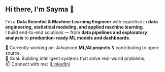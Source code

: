 ## Hi there, I'm Sayma 👋

I'm a **Data Scientist & Machine Learning Engineer** with expertise in **data engineering, statistical modeling, and applied machine learning**.  
I build end-to-end solutions — from **data pipelines and exploratory analysis** to **production-ready ML models and dashboards**.  

🌱 Currently working on: Advanced **ML/AI projects** & contributing to open-source.  
🎯 Goal: Building intelligent systems that solve real-world problems.  
📫 Connect with me: [[LinkedIn](https://linkedin.com/in/saymachowdhury)]

